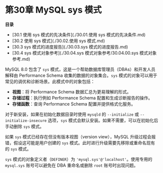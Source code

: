 # 第30章 MySQL sys 模式

**目录**

- [30.1 使用 sys 模式的先决条件](./30.01.使用 sys 模式的先决条件.md)
- [30.2 使用 sys 模式](./30.02.使用 sys 模式.md)
- [30.3 sys 模式的进度报告](./30.03.sys 模式的进度报告.md)
- [30.4 sys 模式对象参考](./30.04.sys 模式对象参考/30.04.00.sys 模式对象参考.md)

MySQL 8.0 包含了 `sys` 模式，这是一个帮助数据库管理员（DBAs）和开发人员解释由 Performance Schema 收集的数据的对象集合。`sys` 模式的对象可以用于常见的调优和诊断场景。此模式中的对象包括：

- **视图**：将 Performance Schema 数据汇总为更易理解的形式。
- **存储过程**：执行例如 Performance Schema 配置和生成诊断报告的操作。
- **存储函数**：查询 Performance Schema 配置并提供格式化服务。

对于新安装，如果在初始化数据目录时使用 `mysqld` 的 `--initialize` 或 `--initialize-insecure` 选项，`sys` 模式会默认安装。如果不需要，可以在初始化后手动删除 `sys` 模式。

如果 `sys` 模式已经存在但没有版本视图（version view），MySQL 升级过程会报错，假设这可能是用户创建的 `sys` 模式。此时进行升级需要先移除或重命名现有的 `sys` 模式。

`sys` 模式的对象定义者（`DEFINER`）为 `'mysql.sys'@'localhost'`。使用专用的 `mysql.sys` 账号可以避免在 DBA 重命名或删除 `root` 账号时出现问题。